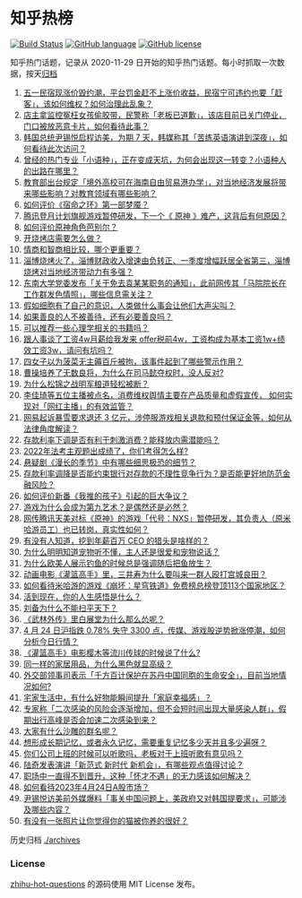 # 知乎热榜
[![Build Status](https://github.com/ToWeLong/zhihu-hot-questions/workflows/CI/badge.svg)](https://github.com/ToWeLong/zhihu-hot-questions/actions)
[![GitHub language](https://img.shields.io/badge/language-golang-orange.svg)](https://golang.org/)
[![GitHub license](https://img.shields.io/github/license/ToWeLong/zhihu-hot-questions)](https://github.com/ToWeLong/zhihu-hot-questions/blob/main/LICENSE)

知乎热门话题，记录从 2020-11-29 日开始的知乎热门话题。每小时抓取一次数据，按天[归档](./archives)

<!-- BEGIN -->

1. [五一民宿现涨价毁约潮，平台罚金赶不上涨价收益，民宿宁可违约也要「赶客」，该如何维权？如何治理此乱象？](https://www.zhihu.com/question/597430133)
1. [店主拿监控冤枉女孩偷胶带，民警称「老板已道歉」，该店目前已关门停业，门口被放恶意卡片，如何看待此事？](https://www.zhihu.com/question/597247083)
1. [韩国总统尹锡悦启程访美，为期 7 天，韩媒称其「苦练英语演讲到深夜」，如何看待此次访问？](https://www.zhihu.com/question/597450441)
1. [曾经的热门专业「小语种」，正在变成天坑，为何会出现这一转变？小语种人的出路在哪里？](https://www.zhihu.com/question/597419112)
1. [教育部出台规定「境外高校可在海南自由贸易港办学」，对当地经济发展将带来哪些影响？对教育领域有哪些影响？](https://www.zhihu.com/question/597478488)
1. [如何评价《宿命之环》第一部梦魇？](https://www.zhihu.com/question/597451479)
1. [腾讯登月计划旗舰游戏暂停研发，下一个《 原神 》难产，这背后有何原因？](https://www.zhihu.com/question/597442132)
1. [如何评价原神角色芭别尔？](https://www.zhihu.com/question/579341337)
1. [开烧烤店需要怎么做？](https://www.zhihu.com/question/331441133)
1. [情商和智商相比较，哪个更重要？](https://www.zhihu.com/question/597148264)
1. [淄博烧烤火了，淄博财政收入增速由负转正、一季度增幅跃居全省第三，淄博烧烤对当地经济带动力有多强？](https://www.zhihu.com/question/596730648)
1. [东南大学党委发布「关于免去袁某某职务的通知」，此前网传其「马院院长在工作群发色情照」，哪些信息需关注？](https://www.zhihu.com/question/597485495)
1. [假如细胞有了自己的意识，人类做什么事会让他们大声尖叫？](https://www.zhihu.com/question/597270717)
1. [如果善良的人不被善待，还有必要善良吗？](https://www.zhihu.com/question/594217538)
1. [可以推荐一些心理学相关的书籍吗？](https://www.zhihu.com/question/591612553)
1. [跟人事谈了工资4w月薪给我发来 offer税前4w，工资构成为基本工资1w+绩效工资3w，请问有坑吗？](https://www.zhihu.com/question/597192299)
1. [四女子以为菠菜无主薅百斤被拘，该事件起到了哪些警示作用？](https://www.zhihu.com/question/597225887)
1. [曹操培养了无数良将，为什么在司马懿夺权时，没人反对?](https://www.zhihu.com/question/597213215)
1. [为什么松锦之战明军粮道轻松被断？](https://www.zhihu.com/question/595927906)
1. [李佳琦等五位主播被点名，消费维权舆情主要在产品质量和虚假宣传， 如何实现对「网红主播」的有效监管？](https://www.zhihu.com/question/597445894)
1. [网易起诉暴雪要求退还 3 亿元，涉停服游戏相关退款和预付保证金等，如何从法律角度解读？](https://www.zhihu.com/question/597460920)
1. [存款利率下调是否有利于刺激消费？能释放内需潜能吗？](https://www.zhihu.com/question/597096895)
1. [2022年法考主观题出成绩了，你们考得怎么样?](https://www.zhihu.com/question/597473017)
1. [悬疑剧《漫长的季节》中有哪些细思极恐的细节？](https://www.zhihu.com/question/595625315)
1. [存款利率调降是否能约束银行对存款的不理性竞争行为？是否能更好地防范金融风险？](https://www.zhihu.com/question/597096860)
1. [如何评价新番《我推的孩子》引起的巨大争议？](https://www.zhihu.com/question/595837646)
1. [游戏为什么会成为第九艺术？是偶然还是必然？](https://www.zhihu.com/question/596748524)
1. [网传腾讯天美对标《原神》的游戏「代号：NXS」暂停研发，其负责人（原米哈游员工）也已转岗，真实性如何？](https://www.zhihu.com/question/597428477)
1. [有没有人知道，挖到年薪百万 CEO 的猎头是啥样的？](https://www.zhihu.com/question/595123828)
1. [为什么明明知道宠物听不懂，主人还是很爱和宠物说话？](https://www.zhihu.com/question/596852769)
1. [为什么欧美人展示钓鱼的时候总是强调随后把鱼放生？](https://www.zhihu.com/question/30228855)
1. [动画电影《灌篮高手》里，三井寿为什么要叫来一群人殴打宫城良田？](https://www.zhihu.com/question/596583690)
1. [如何看待米哈游的游戏《崩坏：星穹铁道》免费榜总榜登顶113个国家地区？](https://www.zhihu.com/question/597348870)
1. [活到现在，你的人生感悟是什么？](https://www.zhihu.com/question/595517456)
1. [刘备为什么不能扫平天下？](https://www.zhihu.com/question/596431223)
1. [《武林外传》里白展堂为什么那么怂呢？](https://www.zhihu.com/question/529895441)
1. [4 月 24 日沪指跌 0.78% 失守 3300 点，传媒、游戏股逆势掀涨停潮，如何分析今日行情？](https://www.zhihu.com/question/597444710)
1. [《灌篮高手》电影樱木等流川传球的时候说了什么?](https://www.zhihu.com/question/597113409)
1. [同一样的家居用品，为什么黑色就显高级？](https://www.zhihu.com/question/593508293)
1. [外交部领事司表示「千方百计保护在苏丹中国同胞的生命安全」，目前当地情况如何?](https://www.zhihu.com/question/597243299)
1. [宅家生活中，有什么好物能瞬间提升「家庭幸福感」？](https://www.zhihu.com/question/595317516)
1. [专家称「二次感染的风险会逐渐增加，但不会短时间出现大量感染人群」，假期出行高峰是否会加速二次感染到来？](https://www.zhihu.com/question/597423377)
1. [大家有什么沙雕的群名呢？](https://www.zhihu.com/question/391360898)
1. [想形成长期记忆，或者永久记忆，需要重复记忆多少天并且多少遍呀？](https://www.zhihu.com/question/591348973)
1. [你们公司上班的时候可以听歌吗，老板对于上班听歌有意见吗？](https://www.zhihu.com/question/596351181)
1. [陆奇发表演讲「新范式 新时代 新机会」，有哪些观点值得讨论？](https://www.zhihu.com/question/597435854)
1. [职场中一直得不到晋升，这种「怀才不遇」的无力感该如何解决？](https://www.zhihu.com/question/597263261)
1. [如何看待2023年4月24日A股市场？](https://www.zhihu.com/question/597330414)
1. [尹锡悦访美前外媒爆料「事关中国问题上，美政府又对韩国提要求」，可能涉及哪些内容？](https://www.zhihu.com/question/597444092)
1. [有没有一张照片让你觉得你的猫被你养的很好？](https://www.zhihu.com/question/596919746)

<!-- END -->

历史归档 [./archives](./archives)


### License
[zhihu-hot-questions](https://github.com/towelong/zhihu-hot-questions) 的源码使用 MIT License 发布。